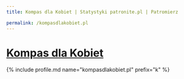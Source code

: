 ```yaml
---
title: Kompas dla Kobiet | Statystyki patronite.pl | Patromierz

permalink: /kompasdlakobiet.pl
---
```


# [Kompas dla Kobiet](https://patronite.pl/kompasdlakobiet.pl)

{% include profile.md name="kompasdlakobiet.pl" prefix="k" %}

